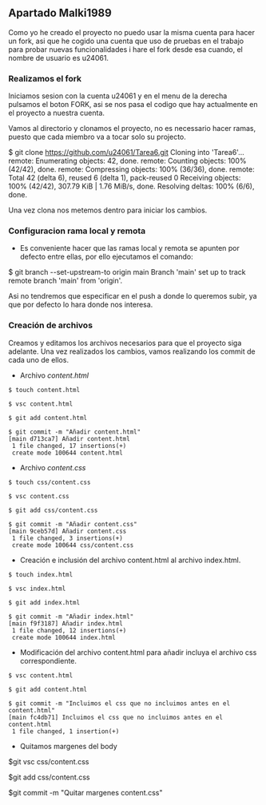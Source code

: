 ## Apartado Malki1989 ##

Como yo he creado el proyecto no puedo usar la misma cuenta para hacer un fork, asi que 
he cogido una cuenta que uso de pruebas en el trabajo para probar nuevas funcionalidades i
hare el fork desde esa cuando, el nombre de usuario es u24061.

### Realizamos el fork ##

Iniciamos sesion con la cuenta u24061 y en el menu de la derecha pulsamos el boton FORK, 
asi se nos pasa el codigo que hay actualmente en el proyecto a nuestra cuenta.

Vamos al directorio y clonamos el proyecto, no es necessario hacer ramas, puesto que cada
miembro va a tocar solo su projecto.

$ git clone https://github.com/u24061/Tarea6.git
Cloning into 'Tarea6'...
remote: Enumerating objects: 42, done.
remote: Counting objects: 100% (42/42), done.
remote: Compressing objects: 100% (36/36), done.
remote: Total 42 (delta 6), reused 6 (delta 1), pack-reused 0
Receiving objects: 100% (42/42), 307.79 KiB | 1.76 MiB/s, done.
Resolving deltas: 100% (6/6), done.

Una vez clona nos metemos dentro para iniciar los cambios.

### Configuracion rama local y remota ###

- Es conveniente hacer que las ramas local y remota se apunten por defecto entre ellas, por ello ejecutamos el comando:

$ git branch --set-upstream-to origin main
Branch 'main' set up to track remote branch 'main' from 'origin'.

Asi no tendremos que especificar en el push a donde lo queremos subir, ya que por defecto lo hara donde nos interesa.

### Creación de archivos ###

Creamos y editamos los archivos necesarios para que el proyecto siga adelante. Una vez realizados los cambios, vamos realizando los commit de cada uno de ellos.

- Archivo *content.html*

```
$ touch content.html

$ vsc content.html

$ git add content.html

$ git commit -m "Añadir content.html"
[main d713ca7] Añadir content.html
 1 file changed, 17 insertions(+)
 create mode 100644 content.html
```
 
- Archivo *content.css*

```
$ touch css/content.css

$ vsc content.css

$ git add css/content.css 

$ git commit -m "Añadir content.css"
[main 9ceb57d] Añadir content.css
 1 file changed, 3 insertions(+)
 create mode 100644 css/content.css
```

- Creación e inclusión del archivo content.html al archivo index.html.

```
$ touch index.html

$ vsc index.html

$ git add index.html

$ git commit -m "Añadir index.html"
[main f9f3187] Añadir index.html
 1 file changed, 12 insertions(+)
 create mode 100644 index.html
```

- Modificación del archivo content.html para añadir incluya el archivo css correspondiente.

```
$ vsc content.html

$ git add content.html

$ git commit -m "Incluimos el css que no incluimos antes en el content.html"
[main fc4db71] Incluimos el css que no incluimos antes en el content.html
 1 file changed, 1 insertion(+)
```

- Quitamos margenes del body

$git vsc css/content.css

$git add css/content.css

$git commit -m "Quitar margenes content.css"